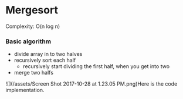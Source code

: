 # Mergesort

Complexity: O\(n log n\)

### Basic algorithm

* divide array in to two halves
* recursively sort each half 
  * recursively start dividing the first half, when you get into two
* merge two halfs

![](/assets/Screen Shot 2017-10-28 at 1.23.05 PM.png)Here is the code implementation. 



